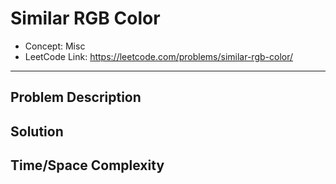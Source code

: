 # Similar RGB Color

- Concept: Misc
- LeetCode Link: https://leetcode.com/problems/similar-rgb-color/

---

## Problem Description

## Solution

## Time/Space Complexity

